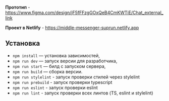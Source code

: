 **Прототип** - https://www.figma.com/design/jF5fFFzgGOxQeB4CmKWTiE/Chat_external_link

**Проект в Netlify** - https://middle-messenger-suprun.netlify.app

## Установка

- `npm install` — установка зависимостей,
- `npm run dev` — запуск версии для разработчика,
- `npm run start` — билд с запуском сервера,
- `npm run build` — сборка версии.
- `npm run stylelint` - запуск проверки стилей через stylelint
- `npm run prebuild` - запуск проверки typescript
- `npm run eslint` - запуск проверки eslint
- `npm run lint` - запуск проверки всех линтов (TS, eslint и stylelint)


